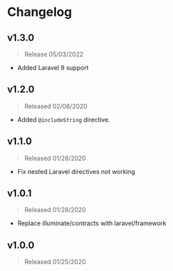 # Changelog

## v1.3.0
> Release 05/03/2022

- Added Laravel 9 support

## v1.2.0
> Released 02/08/2020

- Added `@includeString` directive.

## v1.1.0
> Released 01/28/2020

- Fix nested Laravel directives not working

## v1.0.1
> Released 01/28/2020

- Replace illuminate/contracts with laravel/framework

## v1.0.0
> Released 01/25/2020
